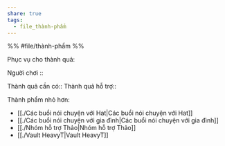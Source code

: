 ```yaml
---
share: true
tags:
  - file_thành-phẩm
---
```


%%
#file/thành-phẩm
%%

Phục vụ cho thành quả:

Người chơi :: 

Thành quả cần có::
Thành quả hỗ trợ::

Thành phẩm nhỏ hơn:
- [[./Các buổi nói chuyện với Hat|Các buổi nói chuyện với Hat]]
- [[./Các buổi nói chuyện với gia đình|Các buổi nói chuyện với gia đình]]
- [[./Nhóm hỗ trợ Thảo|Nhóm hỗ trợ Thảo]]
- [[./Vault HeavyT|Vault HeavyT]]
